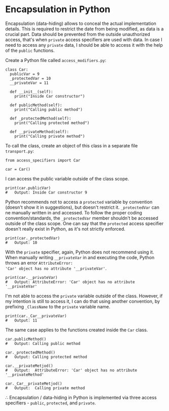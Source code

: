 # Encapsulation in Python

Encapsulation (data-hiding) allows to conceal the actual implementation details. This is required to restrict the date from being modified, as data is a crucial part. Data should be prevented from the outside unauthorized access, that's when <code>private</code> access specifiers are used with data. In case I need to access any <code>private</code> data, I should be able to access it with the help of the <code>public</code> functions. 

Create a Python file called <code>access_modifiers.py</code>:

    class Car:
      publicVar = 9
      _protectedVar = 10
      __privateVar = 11

      def __init__(self):
        print("Inside Car constructor")

      def publicMethod(self):
        print("Calling public method")

      def _protectedMethod(self):
        print("Calling protected method")

      def __privateMethod(self):
        print("Calling private method")
    
To call the class, create an object of this class in a separate file <code>transport.py</code>:

    from access_specifiers import Car

    car = Car()
    
I can access the public variable outside of the class scope.
    
    print(car.publicVar)
    #   Output: Inside Car constructor 9

Python recommends not to access a <code>protected</code> variable by convention (doesn't show it in suggestions), but doesn't restrict it. <code>_protectedVar</code> can ne manually written in and accessed. To follow the proper coding convention/standards, the <code>_protectedVar</code> member shouldn't be accessed outside of the class scope. One can say that the <code>protected</code> access specifier doesn't really exist in Python, as it's not strictly enforced. 

    print(car._protectedVar)
    #   Output: 10

With the <code>private</code> specifier, again, Python does not recommend using it. When manually writing <code>__privateVar</code> in and executing the code, Python throws an error <code>AttributeError: 'Car' object has no attribute '__privateVar'</code>.
    
    print(car.__privateVar)
    #   Output: AttributeError: 'Car' object has no attribute '__privateVar'

I'm not able to access the <code>private</code> variable outside of the class. However, if my intention is still to access it, I can do that using another convention, by prefixing <code>_ClassName</code> to the <code>private</code> variable name.

    print(car._Car__privateVar)
    #   Output: 11

The same case applies to the functions created inside the <code>Car</code> class.

    car.publicMethod()
    #   Output: Calling public method
    
    car._protectedMethod()
    #   Output: Calling protected method
    
    car.__privateMetjod()
    #   Output:  AttributeError: 'Car' object has no attribute '__privateMethod'
    
    car._Car__privateMetjod()
    #   Output:  Calling private method
    
∴ Encapsulation / data-hiding in Python is implemented via three access specifiers - <code>public</code>, <code>protected</code>, and <code>private</code>.





